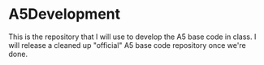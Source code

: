 # A5Development

This is the repository that I will use to develop the A5 base code in class. I will release a cleaned up "official" A5 base code repository once we're done.
